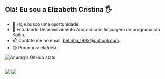 ## Olá! Eu sou a Elizabeth Cristina 🖐️


- 🔭 Hoje busco uma oportunidade.
- 🌱 Estudando Desenvolvimento Android com linguagem de programação Kotlin.
- 📫 Contate me no email: betinha_1993@outlook.com.
- 😄 Pronouns: ela/dela.


![Anurag's GitHub stats](https://github-readme-stats.vercel.app/api?username=beth1601&show_icons=true&theme=radical#gh-dark-mode-only)

</div>

 ##
 
<div> 
  
   <a href = "mailto:bethybatista93@gmail.com"><img src="https://img.shields.io/badge/-Gmail-%23333?style=for-the-badge&logo=gmail&logoColor=white" target="_blank"></a>
  <a href="https://www.linkedin.com/in/elizabeth-cristina-69ab28bb" target="_blank"><img src="https://img.shields.io/badge/-LinkedIn-%230077B5?style=for-the-badge&logo=linkedin&logoColor=white" target="_blank"></a> 
  
</div>




